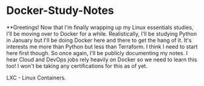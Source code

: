 # Docker-Study-Notes

**Greetings! Now that I'm finally wrapping up my Linux essentials studies, I'll be moving over to Docker for a while. Realistically, I'll be studying Python in January but I'll be doing Docker here and there to get the hang of it. It's interests me more than Python but less than Terraform. I think I need to start here first though. So once again, I'll be publicly documenting my notes. I hear Cloud and DevOps jobs rely heavily on Docker so we need to learn this too! I won't be taking any certifications for this as of yet. 



LXC - Linux Containers. 
